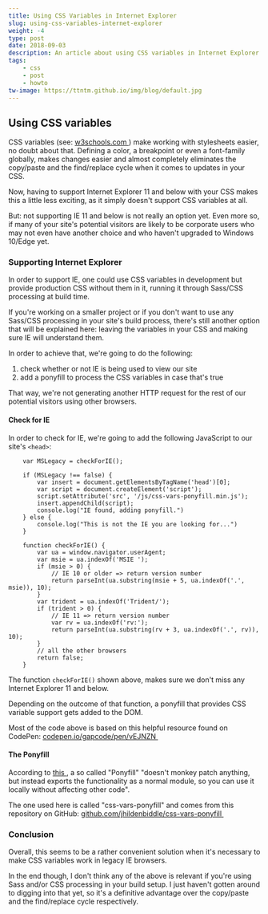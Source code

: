 ```yaml
---
title: Using CSS Variables in Internet Explorer
slug: using-css-variables-internet-explorer
weight: -4
type: post
date: 2018-09-03
description: An article about using CSS variables in Internet Explorer which doesn't natively support them.
tags: 
    - css
    - post
    - howto
tw-image: https://ttntm.github.io/img/blog/default.jpg
---
```


## Using CSS variables

CSS variables (see: <a href="https://github.com/sindresorhus/ponyfill" rel="noopener" target="_blank">w3schools.com&nbsp;<i class="fas fa-external-link-alt fa-xs"></i></a>) make working with stylesheets easier, no doubt about that. Defining a color, a breakpoint or even a font-family globally, makes changes easier and almost completely eliminates the copy/paste and the find/replace cycle when it comes to updates in your CSS.

Now, having to support Internet Explorer 11 and below with your CSS makes this a little less exciting, as it simply doesn't support CSS variables at all. 

But: not supporting IE 11 and below is not really an option yet. Even more so, if many of your site's potential visitors are likely to be corporate users who may not even have another choice and who haven't upgraded to Windows 10/Edge yet.

### Supporting Internet Explorer

In order to support IE, one could use CSS variables in development but provide production CSS without them in it, running it through Sass/CSS processing at build time.

If you're working on a smaller project or if you don't want to use any Sass/CSS processing in your site's build process, there's still another option that will be explained here: leaving the variables in your CSS and making sure IE will understand them. 

In order to achieve that, we're going to do the following:

1. check whether or not IE is being used to view our site
2. add a ponyfill to process the CSS variables in case that's true

That way, we're not generating another HTTP request for the rest of our potential visitors using other browsers.

#### Check for IE

In order to check for IE, we're going to add the following JavaScript to our site's `<head>`:

        var MSLegacy = checkForIE();
            
        if (MSLegacy !== false) {
            var insert = document.getElementsByTagName('head')[0];
            var script = document.createElement('script');
            script.setAttribute('src', '/js/css-vars-ponyfill.min.js');
            insert.appendChild(script);
            console.log("IE found, adding ponyfill.")
        } else {
            console.log("This is not the IE you are looking for...")
        }
            
        function checkForIE() {
            var ua = window.navigator.userAgent;
            var msie = ua.indexOf('MSIE ');
            if (msie > 0) {
                // IE 10 or older => return version number
                return parseInt(ua.substring(msie + 5, ua.indexOf('.', msie)), 10);
            }
            var trident = ua.indexOf('Trident/');
            if (trident > 0) {
                // IE 11 => return version number
                var rv = ua.indexOf('rv:');
                return parseInt(ua.substring(rv + 3, ua.indexOf('.', rv)), 10);
            }
            // all the other browsers
            return false;
        }

The function `checkForIE()` shown above, makes sure we don't miss any Internet Explorer 11 and below. 

Depending on the outcome of that function, a ponyfill that provides CSS variable support gets added to the DOM.

Most of the code above is based on this helpful resource found on CodePen: <a href="https://github.com/sindresorhus/ponyfill" rel="noopener" target="_blank">codepen.io/gapcode/pen/vEJNZN&nbsp;<i class="fas fa-external-link-alt fa-xs"></i></a>

#### The Ponyfill

According to <a href="https://github.com/sindresorhus/ponyfill" rel="noopener" target="_blank">this&nbsp;<i class="fas fa-external-link-alt fa-xs"></i></a>, a so called "Ponyfill" "doesn't monkey patch anything, but instead exports the functionality as a normal module, so you can use it locally without affecting other code".

The one used here is called "css-vars-ponyfill" and comes from this repository on GitHub: <a href="https://github.com/jhildenbiddle/css-vars-ponyfill" rel="noopener" target="_blank">github.com/jhildenbiddle/css-vars-ponyfill&nbsp;<i class="fas fa-external-link-alt fa-xs"></i></a>

### Conclusion

Overall, this seems to be a rather convenient solution when it's necessary to make CSS variables work in legacy IE browsers. 

In the end though, I don't think any of the above is relevant if you're using Sass and/or CSS processing in your build setup. I just haven't gotten around to digging into that yet, so it's a definitive advantage over the copy/paste and the find/replace cycle respectively.
